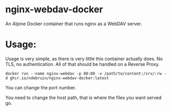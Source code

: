 # nginx-webdav-docker

An Alpine Docker container that runs nginx as a WebDAV server.


# Usage:

Usage is very simple, as there is very little this container actually does. No TLS, no authentication. All of that should be handled on a Reverse Proxy.

```
docker run --name nginx-webdav -p 80:80 -v /path/to/content:/srv/:rw -d ghcr.io/ndebruin/nginx-webdav-docker:latest
```

You can change the port number.

You need to change the host path, that is where the files you want served go.
